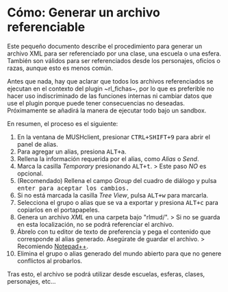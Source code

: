 # Cómo: Generar un archivo referenciable

Este pequeño documento describe el procedimiento para generar un archivo XML para ser referenciado por una clase, una escuela o una esfera. También son válidos para ser referenciados desde los personajes, oficios o razas, aunque esto es menos común.

Antes que nada, hay que aclarar que todos los archivos referenciados se ejecutan en el contexto del plugin ~rl_fichas~, por lo que es preferible no hacer uso indiscriminado de las funciones internas ni cambiar datos que use el plugin porque puede tener consecuencias no deseadas. Próximamente se añadirá la manera de ejecutar todo bajo un sandbox.

En resumen, el proceso es el siguiente:

1. En la ventana de MUSHclient, presionar <kbd>CTRL+SHIFT+9</kbd> para abrir el panel de alias.
1. Para agregar un alias, presiona <kbd>ALT+a</kbd>.
1. Rellena la información requerida por el alias, como *Alias* o *Send*.
1. Marca la casilla *Temporary* presionando <kbd>ALT+t</kbd>.
        > Este paso *NO* es opcional.
1. (Recomendado) Rellena el campo *Group* del cuadro de diálogo y pulsa <kbd>enter<kbd> para aceptar los cambios.
1. Si no está marcada la casilla *Tree View*, pulsa <kbd>ALT+w</kbd> para marcarla.
1. Selecciona el grupo o alias que se va a exportar y presiona <kbd>ALT+c</kbd> para copiarlos en el portapapeles.
1. Genera un archivo _XML_ en una carpeta bajo "rlmud/".
        > Si no se guarda en esta localización, no se podrá referenciar el archivo.
1. Ábrelo con tu editor de texto de preferencia y pega el contenido que corresponde al alias generado. Asegúrate de guardar el archivo.
        > Recomiendo [Notepad++](https://notepad-plus-plus.org/).
1. Elimina el grupo o alias generado del mundo abierto para que no genere conflictos al probarlos.

Tras esto, el archivo se podrá utilizar desde escuelas, esferas, clases, personajes, etc...